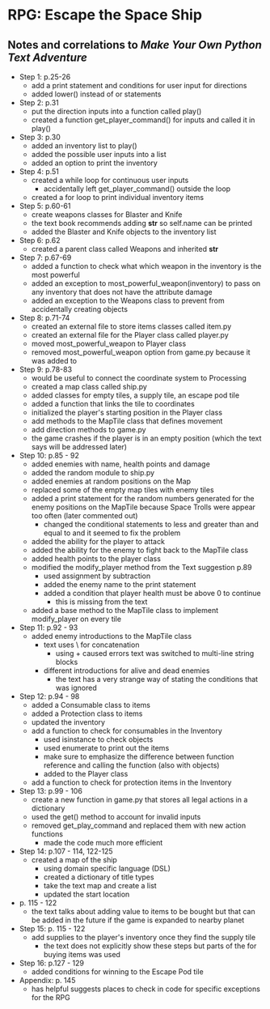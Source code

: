 # RPG: Escape the Space Ship
## Notes and correlations to *Make Your Own Python Text Adventure*
* Step 1: p.25-26
    - add a print statement and conditions for user input for directions
    - added lower() instead of or statements
* Step 2: p.31
    - put the direction inputs into a function called play()
    - created a function get_player_command() for inputs and called it in play()
* Step 3: p.30
    - added an inventory list to play()
    - added the possible user inputs into a list
    - added an option to print the inventory
* Step 4: p.51
    - created a while loop for continuous user inputs
        - accidentally left get_player_command() outside the loop
    - created a for loop to print individual inventory items
* Step 5: p.60-61
    - create weapons classes for Blaster and Knife
    - the text book recommends adding __str__ so self.name can be printed
    - added the Blaster and Knife objects to the inventory list
* Step 6: p.62
    - created a parent class called Weapons and inherited __str__
* Step 7: p.67-69
    - added a function to check what which weapon in the inventory is the most
    powerful
    - added an exception to most_powerful_weapon(inventory) to pass on any
    inventory that does not have the attribute damage
    - added an exception to the Weapons class to prevent from accidentally
    creating objects
* Step 8: p.71-74
    - created an external file to store items classes called item.py
    - created an external file for the Player class called player.py
    - moved most_powerful_weapon to Player class
    - removed most_powerful_weapon option from game.py because it was added to
* Step 9: p.78-83
    - would be useful to connect the coordinate system to Processing
    - created a map class called ship.py
    - added classes for empty tiles, a supply tile, an escape pod tile
    - added a function that links the tile to coordinates
    - initialized the player's starting position in the Player class
    - add methods to the MapTile class that defines movement
    - add direction methods to game.py
    - the game crashes if the player is in an empty position (which the text
        says will be addressed later)
* Step 10: p.85 - 92
    - added enemies with name, health points and damage
    - added the random module to ship.py
    - added enemies at random positions on the Map
    - replaced some of the empty map tiles with enemy tiles
    - added a print statement for the random numbers generated for the enemy
    positions on the MapTile because Space Trolls were appear too often (later
        commented out)
        - changed the conditional statements to less and greater than and equal
        to and it seemed to fix the problem
    - added the ability for the player to attack
    - added the ability for the enemy to fight back to the MapTile class
    - added health points to the player class
    - modified the modify_player method from the Text suggestion p.89
        - used assignment by subtraction
        - added the enemy name to the print statement
        - added a condition that player health must be above 0 to continue
            - this is missing from the text
    - added a base method to the MapTile class to implement modify_player on
    every tile
* Step 11: p.92 - 93
    - added enemy introductions to the MapTile class
        - text uses \ for concatenation
            - using + caused errors text was switched to multi-line string
            blocks
        - different introductions for alive and dead enemies
            -  the text has a very strange way of stating the conditions that
            was ignored
* Step 12: p.94 - 98
    - added a Consumable class to items
    - added a Protection class to items
    - updated the inventory
    - add a function to check for consumables in the Inventory
        - used isinstance to check objects
        - used enumerate to print out the items
        - make sure to emphasize the difference between function reference and
        calling the function (also with objects)
        - added to the Player class
    - add a function to check for protection items in the Inventory
* Step 13: p.99 - 106
    - create a new function in game.py that stores all legal actions in a
    dictionary
    - used the get() method to account for invalid inputs
    - removed get_play_command and replaced them with new action functions
        - made the code much more efficient
* Step 14: p.107 - 114, 122-125
    - created a map of the ship
        - using domain specific language (DSL)
        - created a dictionary of title types
        - take the text map and create a list
        - updated the start location
* p. 115 - 122
    - the text talks about adding value to items to be bought but that can be
    added in the future if the game is expanded to nearby planet
* Step 15: p. 115 - 122
    - add supplies to the player's inventory once they find the supply tile
        - the text does not explicitly show these steps but parts of the
        for buying items was used
* Step 16: p.127 - 129
    - added conditions for winning to the Escape Pod tile
* Appendix: p. 145
    - has helpful suggests places to check in code for specific exceptions
    for the RPG
